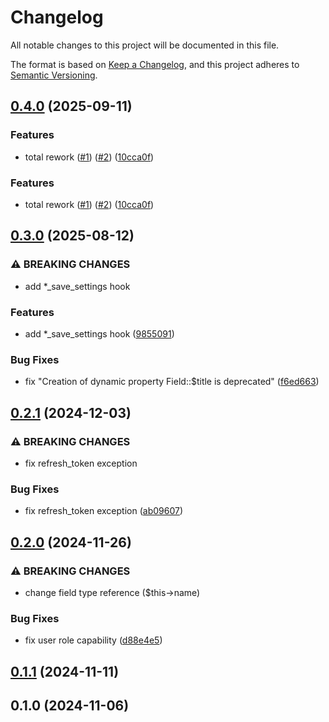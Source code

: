# Changelog

All notable changes to this project will be documented in this file.

The format is based on [Keep a Changelog](https://keepachangelog.com/en/1.0.0/),
and this project adheres to [Semantic Versioning](https://semver.org/spec/v2.0.0.html).

## [0.4.0](https://github.com/wp-spaghetti/upload-field-to-youtube-for-acf/compare/v0.3.0...v0.4.0) (2025-09-11)

### Features

* total rework ([#1](https://github.com/wp-spaghetti/upload-field-to-youtube-for-acf/issues/1)) ([#2](https://github.com/wp-spaghetti/upload-field-to-youtube-for-acf/issues/2)) ([10cca0f](https://github.com/wp-spaghetti/upload-field-to-youtube-for-acf/commit/10cca0fd81e19a0b085c6405d3859e2013b2c073))

### Features

* total rework ([#1](https://github.com/frugan-dev/upload-field-to-youtube-for-acf/issues/1)) ([#2](https://github.com/frugan-dev/upload-field-to-youtube-for-acf/issues/2)) ([10cca0f](https://github.com/frugan-dev/upload-field-to-youtube-for-acf/commit/10cca0fd81e19a0b085c6405d3859e2013b2c073))

## [0.3.0](https://github.com/frugan-dev/upload-field-to-youtube-for-acf/compare/v0.2.1...v0.3.0) (2025-08-12)

### ⚠ BREAKING CHANGES

* add *_save_settings hook

### Features

* add *_save_settings hook ([9855091](https://github.com/frugan-dev/upload-field-to-youtube-for-acf/commit/9855091c51b9cc1c0c8c6042c1517a29781df282))

### Bug Fixes

* fix "Creation of dynamic property Field::$title is deprecated" ([f6ed663](https://github.com/frugan-dev/upload-field-to-youtube-for-acf/commit/f6ed663afefa6ffd7a465c0803eac41702561de7))

## [0.2.1](https://github.com/frugan-dev/upload-field-to-youtube-for-acf/compare/v0.2.0...v0.2.1) (2024-12-03)

### ⚠ BREAKING CHANGES

* fix refresh_token exception

### Bug Fixes

* fix refresh_token exception ([ab09607](https://github.com/frugan-dev/upload-field-to-youtube-for-acf/commit/ab096076eaa292623e501ec506c8a8f6ebd8c069))

## [0.2.0](https://github.com/frugan-dev/upload-field-to-youtube-for-acf/compare/v0.1.1...v0.2.0) (2024-11-26)

### ⚠ BREAKING CHANGES

* change field type reference ($this->name)

### Bug Fixes

* fix user role capability ([d88e4e5](https://github.com/frugan-dev/upload-field-to-youtube-for-acf/commit/d88e4e5c4c61a660c3d3263c7691efa6853e01c3))

## [0.1.1](https://github.com/frugan-dev/upload-field-to-youtube-for-acf/compare/v0.1.0...v0.1.1) (2024-11-11)

## 0.1.0 (2024-11-06)
